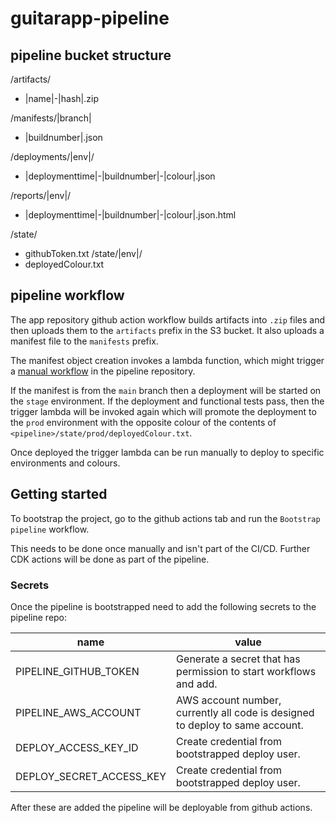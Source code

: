 # guitarapp-pipeline

## pipeline bucket structure

/artifacts/
- |name|-|hash|.zip

/manifests/|branch|
- |buildnumber|.json

/deployments/|env|/
- |deploymenttime|-|buildnumber|-|colour|.json

/reports/|env|/
- |deploymenttime|-|buildnumber|-|colour|.json.html

/state/
- githubToken.txt
/state/|env|/
- deployedColour.txt


## pipeline workflow

The app repository github action workflow builds artifacts into `.zip` files and then uploads them to the `artifacts` prefix in the S3 bucket. It also uploads a manifest file to the `manifests` prefix. 

The manifest object creation invokes a lambda function, which might trigger a [manual workflow](https://docs.github.com/en/rest/reference/actions#create-a-workflow-dispatch-event) in the pipeline repository.

If the manifest is from the `main` branch then a deployment will be started on the `stage` environment. If the deployment and functional tests pass, then the trigger lambda will be invoked again which will promote the deployment to the `prod` environment with the opposite colour of the contents of `<pipeline>/state/prod/deployedColour.txt`.

Once deployed the trigger lambda can be run manually to deploy to specific environments and colours.

## Getting started

To bootstrap the project, go to the github actions tab and run the `Bootstrap pipeline` workflow.

This needs to be done once manually and isn't part of the CI/CD. Further CDK actions will be done as part of the pipeline.

### Secrets

Once the pipeline is bootstrapped need to add the following secrets to the pipeline repo:

 name | value |
 ---- | ----- |
 PIPELINE_GITHUB_TOKEN | Generate a secret that has permission to start workflows and add. |
 PIPELINE_AWS_ACCOUNT | AWS account number, currently all code is designed to deploy to same account. |
 DEPLOY_ACCESS_KEY_ID | Create credential from bootstrapped deploy user. |
 DEPLOY_SECRET_ACCESS_KEY | Create credential from bootstrapped deploy user. |
 
After these are added the pipeline will be deployable from github actions.